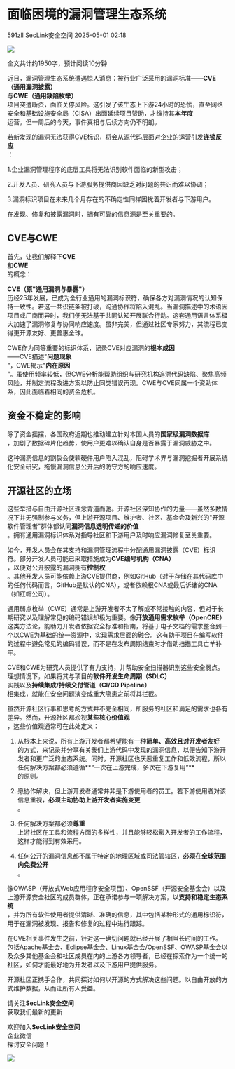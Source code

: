 #  面临困境的漏洞管理生态系统   
591zll  SecLink安全空间   2025-05-01 02:18  
  
![](https://mmbiz.qpic.cn/sz_mmbiz_gif/w5LtdQbOj8meb5ndQfobHXbDxp4FfkmCiamTYc6khibickDOarPicD6ic6P1fEQ6BpAPfXSGp3SKrtLzI2Eo5DobPSA/640?wx_fmt=gif&from=appmsg "")  
  
全文共计约1950字，预计阅读10分钟  
  
  
近日，漏洞管理生态系统遭遇惊人消息：被行业广泛采用的漏洞标准——**CVE（通用漏洞披露）**  
与**CWE（通用缺陷枚举）**  
项目突遭断资，面临关停风险。这引发了该生态上下游24小时的恐慌，直至网络安全和基础设施安全局（CISA）出面延续项目赞助，才维持其**本年度**  
运营。但一周后的今天，事件真相与后续方向仍不明朗。  
  
若新发现的漏洞无法获得CVE标识，将会从源代码层面对企业的运营引发**连锁反应**  
：  
  
1.企业漏洞管理程序的底层工具将无法识别软件面临的新型攻击；  
  
2.开发人员、研究人员与下游服务提供商因缺乏对问题的共识而难以协调；  
  
3.漏洞标识项目在未来几个月存在的不确定性同样困扰着开发者与下游用户。  
  
在发现、修复和披露漏洞时，拥有可靠的信息源是至关重要的。  
## CVE与CWE  
  
首先，让我们解释下**CVE**  
和**CWE**  
的概念：  
  
**CVE（原"通用漏洞与暴露"）**  
历经25年发展，已成为全行业通用的漏洞标识符，确保各方对漏洞情况的认知保持一致性。若这一共识链条被打破，沟通协作将陷入混乱。当漏洞描述中的术语因项目或厂商而异时，我们便无法基于共同认知开展联合行动。这套通用语言体系极大加速了漏洞修复与协同响应速度。虽非完美，但通过社区专家努力，其流程已变得更开源友好、更普惠全球。  
  
CWE作为同等重要的标识体系，记录CVE对应漏洞的**根本成因**  
——CVE描述"**问题现象**  
"，CWE揭示"**内在原因**  
"。虽使用频率较低，但CWE分析能帮助组织与研究机构追溯代码缺陷、聚焦高频风险，并制定流程改进方案以防止同类错误再现。CWE与CVE同属一个资助体系，因此面临着相同的资金危机。  
## 资金不稳定的影响  
  
除了资金摇摆，各国政府近期也推动建立针对本国人员的**国家级漏洞数据库**  
，加剧了数据碎片化趋势，使用户更难以确认自身是否暴露于漏洞威胁之中。  
  
这种漏洞信息的割裂会使软硬件用户陷入混乱，阻碍学术界与漏洞挖掘者开展系统化安全研究，拖慢漏洞信息公开后的防守方的响应速度。  
## 开源社区的立场  
  
这些举措与自由开源社区理念背道而驰。开源社区深知协作的力量——虽然多数情况下并无强制参与义务，但上游开源项目、维护者、社区、基金会及新兴的"开源软件管理者"群体都认同**漏洞信息透明传递的价值**  
。拥有通用漏洞标识体系对指导社区和下游用户及时响应漏洞修复至关重要。  
  
如今，开发人员会在其支持和漏洞管理流程中分配通用漏洞披露（CVE）标识符。部分开发人员可能已采取措施成为**CVE编号机构（CNA）**  
，以便对公开披露的漏洞拥有**控制权**  
。其他开发人员可能依赖上游CVE提供商，例如GitHub（对于存储在其代码库中的任何代码而言，GitHub是默认的CNA），或者依赖根CNA或最后诉诸的CNA（如红帽公司）。  
  
通用弱点枚举（CWE）通常是上游开发者不太了解或不常接触的内容，但对于长期研究以及理解常见的编码错误却极为重要。像**开放通用需求枚举（OpenCRE）**  
这类方法论，能助力开发者依据安全标准和指南，将基于电子文档的需求整合到一个以CWE为基础的统一资源中，实现需求层面的融合。这有助于项目在编写软件的过程中避免常见的编码错误，而不是在发布周期结束时才借助扫描工具亡羊补牢。  
  
CVE和CWE为研究人员提供了有力支持，并帮助安全扫描器识别这些安全弱点。理想情况下，如果将其与项目的**软件开发生命周期（SDLC）**  
实践以及**持续集成/持续交付管道（CI/CD Pipeline）**  
相集成，就能在安全问题演变成重大隐患之前将其拦截。  
  
虽然开源社区行事和思考的方式并不完全相同，所服务的社区和满足的需求也各有差异。然而，开源社区都珍视**某些核心价值观**  
，这些价值观通常可在此处定义：  
1. 从根本上来说，所有上游开发者都希望能有一种**简单、高效且对开发者友好**  
的方式，来记录并分享有关我们上游代码中发现的漏洞信息，以便告知下游开发者和更广泛的生态系统。同时，开源社区也厌恶重复工作和低效流程，所以任何解决方案都必须遵循**“一次在上游完成，多次在下游复用”**  
的原则。  
  
1. 愿协作解决，但上游开发者通常并非是下游使用者的员工。若下游使用者对该信息重视，**必须主动协助上游开发者实施变更**  
。  
  
1. 任何解决方案都必须**尊重**  
上游社区在工具和流程方面的多样性，并且能够轻松融入开发者的工作流程，这样才能得到有效采用。  
  
1. 任何公开的漏洞信息都不属于特定的地理区域或司法管辖区，**必须在全球范围内免费公开**  
。  
  
像OWASP（开放式Web应用程序安全项目）、OpenSSF（开源安全基金会）以及上游开源安全社区的成员群体，正在承诺参与一项解决方案，以**支持和稳定生态系统**  
，并为所有软件使用者提供清晰、准确的信息，其中包括某种形式的通用标识符，用于在漏洞被发现、报告和修复的过程中进行跟踪。  
  
在CVE相关事件发生之前，针对这一确切问题就已经开展了相当长时间的工作。包括Apache基金会、Eclipse基金会、Linux基金会/OpenSSF、OWASP基金会以及众多其他基金会和社区成员在内的上游各方领导者，已经在探索作为一个统一的社区，如何才能最好地为开发者以及下游用户提供服务。  
  
开源社区正携手合作，共同探讨如何以开源的方式解决这些问题。以自由开放的方式维护数据，从而让所有人受益。  
  
  
请关注**SecLink安全空间**  
获取我们最新的更新  
  
  
  
欢迎加入**SecLink安全空间**  
企业微信  
探讨安全问题！  
  
![](https://mmbiz.qpic.cn/sz_mmbiz_png/w5LtdQbOj8lWZiaxTq4Y8spYawkEdXhwsXR6n5Y5ok1dsxvZb25oY38UAD9V0jMMJJnOiaVqz2p19U8V4Goib9u4Q/640?wx_fmt=png&from=appmsg "")  
  
  
  
